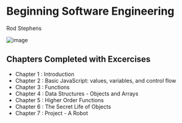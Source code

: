 # Beginning Software Engineering
Rod Stephens

![image](https://m.media-amazon.com/images/I/51InjRPaF7L._AC_SY780_.jpg)

## Chapters Completed with Excercises

  - Chapter 1 : Introduction
  - Chapter 2 : Basic JavaScript: values, variables, and control flow
  - Chapter 3 : Functions
  - Chapter 4 : Data Structures - Objects and Arrays
  - Chapter 5 : Higher Order Functions
  - Chapter 6 : The Secret Life of Objects
  - Chapter 7 : Project - A Robot